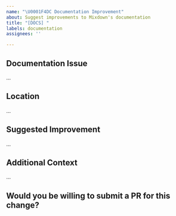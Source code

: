 ```yaml
---
name: "\U0001F4DC Documentation Improvement"
about: Suggest improvements to Mixdown's documentation
title: "[DOCS] "
labels: documentation
assignees: ''

---
```


## Documentation Issue
<!-- Describe what's unclear, missing, or incorrect in the documentation -->

…

## Location
<!-- Where is the documentation issue? Provide links or file paths, ideally line numbers -->

…

## Suggested Improvement
<!-- How would you improve the documentation? -->

…

## Additional Context
<!-- Any other information that might be helpful -->

…

## Would you be willing to submit a PR for this change?
<!-- Yes/No/Maybe - no pressure! -->
